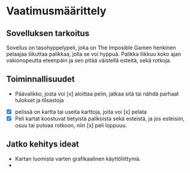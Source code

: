 # Vaatimusmäärittely

## Sovelluksen tarkoitus

Sovellus on tasohyppelypeli, joka on The Imposible Gamen henkinen pelaajaa liikuttaa palikkaa, jolla se voi hyppuä. Palikka liikkuu koko ajan vakionopeutta eteenpäin ja sen pitää väistellä esteitä, sekä rotkoja.

## Toiminnallisuudet

- Päävalikko, josta voi [x] aloittaa pelin, jatkaa sitä tai nähdä parhaat tulokset ja tilsastoja
- [x] pelissä on kartta tai useita karttoja, joita voi [x] pelata
- [x] Peli kartat koostuvat tietyistä palikoista sekä esteistä, ja jos esteisiin, osuu tai putoaa rotkoon, niin [x] peli loppuuu.

## Jatko kehitys ideat

- Kartan luomista varten grafikaalinen käyttöliittymä.
- 
